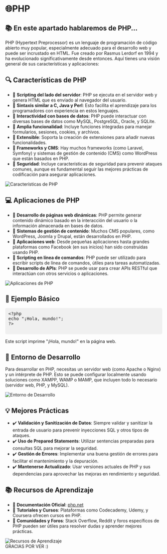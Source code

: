 <body>
    <div class="container">
        <h1>🌐PHP</h1>
        
   <div class="feature">
            <h2>📚 En este apartado hablaremos de PHP...</h2>
            <p>
                PHP (Hypertext Preprocessor) es un lenguaje de programación de código abierto muy popular, especialmente adecuado para el desarrollo web y puede ser incrustado en HTML. Fue creado por Rasmus Lerdorf en 1994 y ha evolucionado significativamente desde entonces. Aquí tienes una visión general de sus características y aplicaciones:
            </p>
    

   <div class="feature">
            <h2>🔍 Características de PHP</h2>
            <ul style="text-align: left;">
                <li>🔹 <strong>Scripting del lado del servidor</strong>: PHP se ejecuta en el servidor web y genera HTML que es enviado al navegador del usuario.</li>
                <li>🔹 <strong>Sintaxis similar a C, Java y Perl</strong>: Esto facilita el aprendizaje para los programadores con experiencia en estos lenguajes.</li>
                <li>🔹 <strong>Interactividad con bases de datos</strong>: PHP puede interactuar con diversas bases de datos como MySQL, PostgreSQL, Oracle, y SQLite.</li>
                <li>🔹 <strong>Amplia funcionalidad</strong>: Incluye funciones integradas para manejar formularios, sesiones, cookies, y archivos.</li>
                <li>🔹 <strong>Extensible</strong>: Soporta la creación de extensiones para añadir nuevas funcionalidades.</li>
                <li>🔹 <strong>Frameworks y CMS</strong>: Hay muchos frameworks (como Laravel, Symfony) y sistemas de gestión de contenido (CMS) como WordPress que están basados en PHP.</li>
                <li>🔹 <strong>Seguridad</strong>: Incluye características de seguridad para prevenir ataques comunes, aunque es fundamental seguir las mejores prácticas de codificación para asegurar aplicaciones.</li>
            </ul>
            <img src="https://image3.slideserve.com/6112079/caracter-sticas-de-php-l.jpg" alt="Características de PHP">
        </div>
        <div class="feature">
            <h2>💻 Aplicaciones de PHP</h2>
            <ul style="text-align: left;">
                <li>🔸 <strong>Desarrollo de páginas web dinámicas</strong>: PHP permite generar contenido dinámico basado en la interacción del usuario o la información almacenada en bases de datos.</li>
                <li>🔸 <strong>Sistemas de gestión de contenido</strong>: Muchos CMS populares, como WordPress, Joomla y Drupal, están desarrollados en PHP.</li>
                <li>🔸 <strong>Aplicaciones web</strong>: Desde pequeñas aplicaciones hasta grandes plataformas como Facebook (en sus inicios) han sido construidas usando PHP.</li>
                <li>🔸 <strong>Scripting en línea de comandos</strong>: PHP puede ser utilizado para escribir scripts de línea de comandos, útiles para tareas automatizadas.</li>
                <li>🔸 <strong>Desarrollo de APIs</strong>: PHP se puede usar para crear APIs RESTful que interactúan con otros servicios o aplicaciones.</li>
            </ul>
            <img src="https://programacion.net/files/article/20211124101110_php-mysql.png" alt="Aplicaciones de PHP">
        </div>
        <div class="feature">
            <h2>📄 Ejemplo Básico</h2>
            <pre style="text-align: left; background-color: #f0f0f0; padding: 10px; border-radius: 5px;">
&lt;?php
echo "¡Hola, mundo!";
?&gt;
            </pre>
            <p>Este script imprime "¡Hola, mundo!" en la página web.</p>
        </div>
        <div class="feature">
            <h2>🔧 Entorno de Desarrollo</h2>
            <p>
                Para desarrollar en PHP, necesitas un servidor web (como Apache o Nginx) y un intérprete de PHP. Esto se puede configurar localmente usando soluciones como XAMPP, WAMP o MAMP, que incluyen todo lo necesario (servidor web, PHP, y MySQL).
            </p>
            <img src="https://res.cloudinary.com/practicaldev/image/fetch/s--BvB6Ybz0--/c_limit%2Cf_auto%2Cfl_progressive%2Cq_auto%2Cw_880/https://dev-to-uploads.s3.amazonaws.com/uploads/articles/85gelrryt5a8qb4lm2xx.jpeg" alt="Entorno de Desarrollo">
        </div>
        <div class="feature">
            <h2>💡 Mejores Prácticas</h2>
            <ul style="text-align: left;">
                <li>✔️ <strong>Validación y Sanitización de Datos</strong>: Siempre validar y sanitizar la entrada de usuario para prevenir inyecciones SQL y otros tipos de ataques.</li>
                <li>✔️ <strong>Uso de Prepared Statements</strong>: Utilizar sentencias preparadas para consultas SQL para mejorar la seguridad.</li>
                <li>✔️ <strong>Gestión de Errores</strong>: Implementar una buena gestión de errores para facilitar el mantenimiento y la depuración.</li> 
                  <li>✔️ <strong>Mantenerse Actualizado</strong>: Usar versiones actuales de PHP y sus dependencias para aprovechar las mejoras en rendimiento y seguridad.</li>
            </ul>            
        </div>
        <div class="feature">
            <h2>📚 Recursos de Aprendizaje</h2>
            <ul style="text-align: left;">
                <li>📖 <strong>Documentación Oficial</strong>: <a href="https://www.php.net" target="_blank">php.net</a></li>
                <li>📖 <strong>Tutoriales y Cursos</strong>: Plataformas como Codecademy, Udemy, y Coursera ofrecen cursos en PHP.</li>
                <li>📖 <strong>Comunidades y Foros</strong>: Stack Overflow, Reddit y foros específicos de PHP pueden ser útiles para resolver dudas y aprender mejores prácticas.</li>
            </ul>
            <img src="https://lesformationsdelouis.com/wp-content/uploads/2023/05/formation-immobiliere-loi-ALUR.jpg" alt="Recursos de Aprendizaje">
        </div>
    GRACIAS POR VER :)
